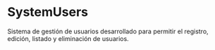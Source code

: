 # SystemUsers
Sistema de gestión de usuarios desarrollado para permitir el registro, edición, listado y eliminación de usuarios. 
